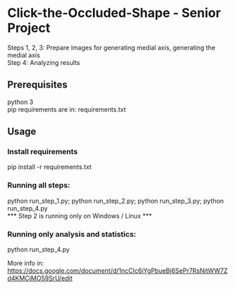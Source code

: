 # Click-the-Occluded-Shape - Senior Project
Steps 1, 2, 3: Prepare images for generating medial axis, generating the medial axis  
Step 4: Analyzing results

## Prerequisites
python 3  
pip requirements are in: requirements.txt

## Usage
### Install requirements
pip install -r requirements.txt
### Running all steps:
python run_step_1.py; python run_step_2.py; python run_step_3.py; python run_step_4.py   
*** Step 2 is running only on Windows / Linux *** 
### Running only analysis and statistics:
python run_step_4.py


More info in: https://docs.google.com/document/d/1ncCIc6iYgPbueBj6SePr7RsNitWW7Zd4KMCjMO59SrU/edit


